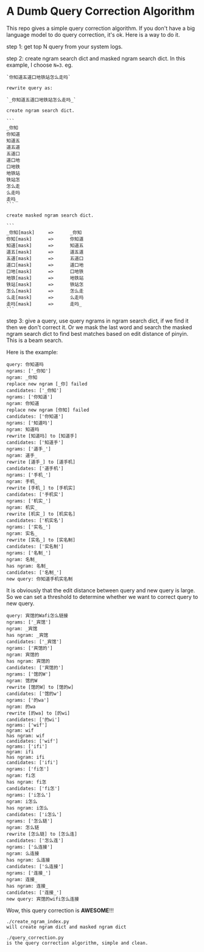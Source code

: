 # A Dumb Query Correction Algorithm

This repo gives a simple query correction algorithm. If you don't have a big language model to do query correction, it's ok. Here is a way to do it.

step 1:
    get top N query from your system logs.

step 2:
    create ngram search dict and masked ngram search dict. In this example, I choose `N=3`. eg.

    `你知道五道口地铁站怎么走吗`
    
    rewrite query as:

    `_你知道五道口地铁站怎么走吗_`

    create ngram search dict.

    ```
    _你知
    你知道
    知道五
    道五道
    五道口
    道口地
    口地铁
    地铁站
    铁站怎
    怎么走
    么走吗
    走吗_
    ```

    create masked ngram search dict.

    ```
    _你知[mask]     =>      _你知
    你知[mask]      =>      你知道
    知道[mask]      =>      知道五
    道五[mask]      =>      道五道
    五道[mask]      =>      五道口
    道口[mask]      =>      道口地
    口地[mask]      =>      口地铁
    地铁[mask]      =>      地铁站
    铁站[mask]      =>      铁站怎
    怎么[mask]      =>      怎么走
    么走[mask]      =>      么走吗
    走吗[mask]      =>      走吗_
    ```

step 3:
    give a query, use query ngrams in ngram search dict, if we find it then we don't correct it. Or we mask the last word and search the masked ngram search dict to find best matches based on edit distance of pinyin. This is a beam search.

Here is the example:

```
query: 你知道吗
ngrams: ['_你知']
ngram: _你知
replace new ngram [_你] failed
candidates: ['_你知']
ngrams: ['你知道']
ngram: 你知道
replace new ngram [你知] failed
candidates: ['你知道']
ngrams: ['知道吗']
ngram: 知道吗
rewrite [知道吗] to [知道手]
candidates: ['知道手']
ngrams: ['道手_']
ngram: 道手_
rewrite [道手_] to [道手机]
candidates: ['道手机']
ngrams: ['手机_']
ngram: 手机_
rewrite [手机_] to [手机实]
candidates: ['手机实']
ngrams: ['机实_']
ngram: 机实_
rewrite [机实_] to [机实名]
candidates: ['机实名']
ngrams: ['实名_']
ngram: 实名_
rewrite [实名_] to [实名制]
candidates: ['实名制']
ngrams: ['名制_']
ngram: 名制_
has ngram: 名制_
candidates: ['名制_']
new query: 你知道手机实名制
```

It is obviously that the edit distance between query and new query is large. So we can set a threshold to determine whether we want to correct query to new query.

```
query: 宾馆的Wafi怎么链接
ngrams: ['_宾馆']
ngram: _宾馆
has ngram: _宾馆
candidates: ['_宾馆']
ngrams: ['宾馆的']
ngram: 宾馆的
has ngram: 宾馆的
candidates: ['宾馆的']
ngrams: ['馆的W']
ngram: 馆的W
rewrite [馆的W] to [馆的w]
candidates: ['馆的w']
ngrams: ['的wa']
ngram: 的wa
rewrite [的wa] to [的wi]
candidates: ['的wi']
ngrams: ['wif']
ngram: wif
has ngram: wif
candidates: ['wif']
ngrams: ['ifi']
ngram: ifi
has ngram: ifi
candidates: ['ifi']
ngrams: ['fi怎']
ngram: fi怎
has ngram: fi怎
candidates: ['fi怎']
ngrams: ['i怎么']
ngram: i怎么
has ngram: i怎么
candidates: ['i怎么']
ngrams: ['怎么链']
ngram: 怎么链
rewrite [怎么链] to [怎么连]
candidates: ['怎么连']
ngrams: ['么连接']
ngram: 么连接
has ngram: 么连接
candidates: ['么连接']
ngrams: ['连接_']
ngram: 连接_
has ngram: 连接_
candidates: ['连接_']
new query: 宾馆的wifi怎么连接
```

Wow, this query correction is **AWESOME**!!!

```
./create_ngram_index.py 
will create ngram dict and masked ngram dict

./query_correction.py
is the query correction algorithm, simple and clean.
```
